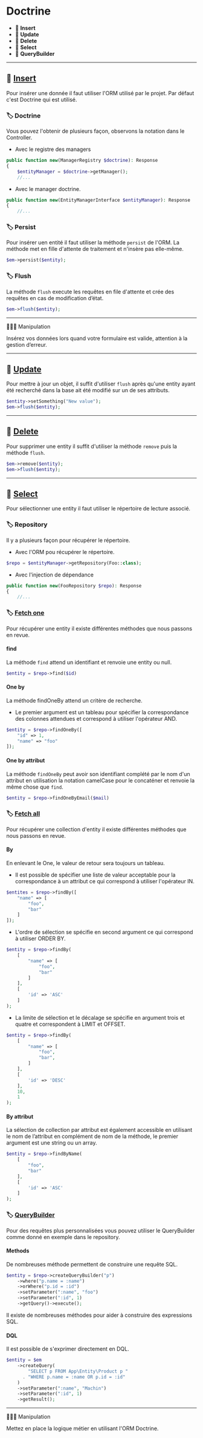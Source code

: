 # Doctrine

*  🔖 **Insert**
*  🔖 **Update**
*  🔖 **Delete**
*  🔖 **Select**
*  🔖 **QueryBuilder**

___

## 📑 [Insert](https://symfony.com/doc/current/doctrine.html#persisting-objects-to-the-database)

Pour insérer une donnée il faut utiliser l'ORM utilisé par le projet. Par défaut c'est Doctrine qui est utilisé. 

### 🏷️ **Doctrine**

Vous pouvez l'obtenir de plusieurs façon, observons la notation dans le Controller.

* Avec le registre des managers

```php
public function new(ManagerRegistry $doctrine): Response
{
    $entityManager = $doctrine->getManager();
    //...
```

* Avec le manager doctrine.

```php
public function new(EntityManagerInterface $entityManager): Response
{
    //...
```

### 🏷️ **Persist**

Pour insérer uen entité il faut utiliser la méthode `persist` de l'ORM. La méthode met en fille d'attente de traitement et n'insère pas elle-même.

```php
$em->persist($entity);
```

### 🏷️ **Flush**

La méthode `flush` execute les requêtes en file d'attente et crée des requêtes en cas de modification d’état.

```php
$em->flush($entity);
```

___

👨🏻‍💻 Manipulation

Insérez vos données lors quand votre formulaire est valide, attention à la gestion d’erreur.

___

## 📑 [Update](https://symfony.com/doc/current/doctrine.html#updating-an-object)

Pour mettre à jour un objet, il suffit d'utiliser `flush` après qu'une entity ayant été recherché dans la base ait été modifié sur un de ses attributs.

```php
$entity->setSomething("New value");
$em->flush($entity);
```

___

## 📑 [Delete](https://symfony.com/doc/current/doctrine.html#deleting-an-object)

Pour supprimer une entity il suffit d'utiliser la méthode `remove` puis la méthode `flush`.

```php
$em->remove($entity);
$em->flush($entity);
```

___

## 📑 [Select](https://symfony.com/doc/current/doctrine.html#fetching-objects-from-the-database)

Pour sélectionner une entity il faut utiliser le répertoire de lecture associé.

### 🏷️ **Repository**

Il y a plusieurs façon pour récupérer le répertoire.


* Avec l'ORM pou récupérer le répertoire.

```php
$repo = $entityManager->getRepository(Foo::class);
```

* Avec l'injection de dépendance

```php
public function new(FooRepository $repo): Response
{
    //...
```

### 🏷️ **[Fetch one](https://www.doctrine-project.org/projects/doctrine-orm/en/latest/reference/working-with-objects.html#querying)**

Pour récupérer une entity il existe différentes méthodes que nous passons en revue.

#### **find**

La méthode `find` attend un identifiant et renvoie une entity ou null.

```php
$entity = $repo->find($id)
```

#### **One by**

La méthode findOneBy attend un critère de recherche.

* Le premier argument est un tableau pour spécifier la correspondance des colonnes attendues et correspond à utiliser l'opérateur AND.

```php
$entity = $repo->findOneBy([
    "id" => 1,
    "name" => "foo"
]);
```

#### **One by attribut**

La méthode `findOneBy` peut avoir son identifiant complété par le nom d'un attribut en utilisation la notation camelCase pour le concaténer et renvoie la même chose que `find`.

```php
$entity = $repo->findOneByEmail($mail)
```

### 🏷️ **[Fetch all](https://www.doctrine-project.org/projects/doctrine-orm/en/latest/reference/working-with-objects.html#by-simple-conditions)**

Pour récupérer une collection d'entity il existe différentes méthodes que nous passons en revue.

#### **By**

En enlevant le One, le valeur de retour sera toujours un tableau.

* Il est possible de spécifier une liste de valeur acceptable pour la correspondance à un attribut ce qui correspond à utiliser l'opérateur IN.

```php
$entites = $repo->findBy([
    "name" => [
        "foo",
        "bar"
    ]
]);
```

* L'ordre de sélection se spécifie en second argument ce qui correspond à utiliser ORDER BY.

```php
$entity = $repo->findBy(
    [
        "name" => [
            "foo",
            "bar"
        ]
    ],
    [
        'id' => 'ASC'
    ]
);
```

* La limite de sélection et le décalage se spécifie en argument trois et quatre et correspondent à LIMIT et OFFSET.

```php
$entity = $repo->findBy(
    [
        "name" => [
            "foo",
            "bar",
        ]
    ],
    [
        'id' => 'DESC'
    ],
    10,
    1
);
```

#### **By attribut**

La sélection de collection par attribut est également accessible en utilisant le nom de l’attribut en complément de nom de la méthode, le premier argument est une string ou un array.

```php
$entity = $repo->findByName(
    [
        "foo",
        "bar"
    ],
    [
        'id' => 'ASC'
    ]
);
```

### 🏷️ **[QueryBuilder](https://www.doctrine-project.org/projects/doctrine-orm/en/current/reference/query-builder.html)**

Pour des requêtes plus personnalisées vous pouvez utiliser le QueryBuilder comme donné en exemple dans le repository.

#### **Methods**

De nombreuses méthode permettent de construire une requête SQL.

```php
$entity = $repo->createQueryBuilder("p")
    ->where("p.name = :name")
    ->orWhere("p.id = :id")
    ->setParameter(":name", "foo")
    ->setParameter(":id", 1)
    ->getQuery()->execute();
```

Il existe de nombreuses méthodes pour aider à construire des expressions SQL.

#### **DQL**

Il est possible de s'exprimer directement en DQL.

```php
$entity = $em
    ->createQuery(
        "SELECT p FROM App\Entity\Product p " 
      . "WHERE p.name = :name OR p.id = :id"
    )
    ->setParameter(":name", "Machin")
    ->setParameter(":id", 1)
    ->getResult();
```


___

👨🏻‍💻 Manipulation

Mettez en place la logique métier en utilisant l'ORM Doctrine.